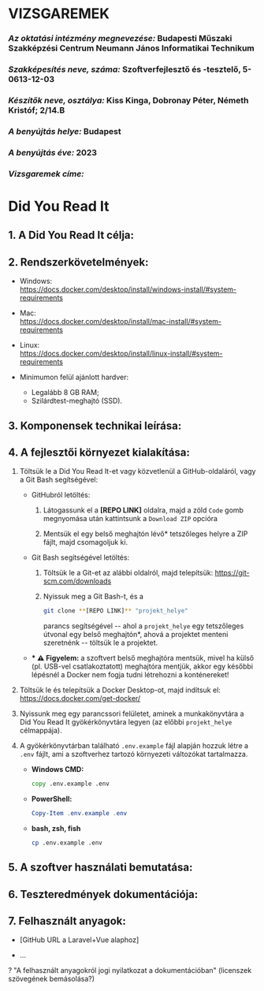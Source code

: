 # VIZSGAREMEK
### *Az oktatási intézmény megnevezése:* Budapesti Műszaki Szakképzési Centrum Neumann János Informatikai Technikum
### *Szakképesítés neve, száma:* Szoftverfejlesztő és -tesztelő, 5-0613-12-03
### *Készítők neve, osztálya:* Kiss Kinga, Dobronay Péter, Németh Kristóf; 2/14.B
### *A benyújtás helye:* Budapest
### *A benyújtás éve:* 2023

### *Vizsgaremek címe:*
# Did You Read It

## 1. A Did You Read It célja:

## 2. Rendszerkövetelmények:

- Windows:   
  https://docs.docker.com/desktop/install/windows-install/#system-requirements

- Mac:  
  https://docs.docker.com/desktop/install/mac-install/#system-requirements

- Linux:  
  https://docs.docker.com/desktop/install/linux-install/#system-requirements

- Minimumon felül ajánlott hardver:
  
  - Legalább 8 GB RAM;
  - Szilárdtest-meghajtó (SSD). 

## 3. Komponensek technikai leírása:

## 4. A fejlesztői környezet kialakítása:

1. Töltsük le a Did You Read It-et vagy közvetlenül a GitHub-oldaláról, vagy a Git Bash segítségével:

   - GitHubról letöltés:

     1. Látogassunk el a **[REPO LINK]** oldalra, majd a zöld `Code` gomb megnyomása után kattintsunk a `Download ZIP` opcióra
     
     2. Mentsük el egy belső meghajtón lévő* tetszőleges helyre a ZIP fájlt, majd csomagoljuk ki.
     
   - Git Bash segítségével letöltés:
     
     1. Töltsük le a Git-et az alábbi oldalról, majd telepítsük: https://git-scm.com/downloads
     
     2. Nyissuk meg a Git Bash-t, és a
        
        ```bash
        git clone **[REPO LINK]** "projekt_helye"
        ```
        
        parancs segítségével -- ahol a `projekt_helye` egy tetszőleges útvonal egy belső meghajtón*, ahová a projektet menteni szeretnénk -- töltsük le a projektet.

   - **\* ⚠ Figyelem:** a szoftvert belső meghajtóra mentsük, mivel ha külső (pl. USB-vel csatlakoztatott) meghajtóra mentjük, akkor egy későbbi lépésnél a Docker nem fogja tudni létrehozni a konténereket!

2. Töltsük le és telepítsük a Docker Desktop-ot, majd indítsuk el: https://docs.docker.com/get-docker/

3. Nyissunk meg egy parancssori felületet, aminek a munkakönyvtára a Did You Read It gyökérkönyvtára legyen (az előbbi `projekt_helye` célmappája).

4. A gyökérkönyvtárban található `.env.example` fájl alapján hozzuk létre a `.env` fájlt, ami a szoftverhez tartozó környezeti változókat tartalmazza.
   
   - **Windows CMD:**
   
     ```bat
     copy .env.example .env
     ```
   
   - **PowerShell:**
   
     ```powershell
     Copy-Item .env.example .env
     ```
   
   - **bash, zsh, fish**
   
     ```bash
     cp .env.example .env
     ```

## 5. A szoftver használati bemutatása:

## 6. Teszteredmények dokumentációja:

## 7. Felhasznált anyagok:

- [GitHub URL a Laravel+Vue alaphoz]

- ...

? "A felhasznált anyagokról jogi nyilatkozat a dokumentációban" (licenszek szövegének bemásolása?)